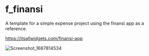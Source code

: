 # f_finansi

A template for a simple expense project using the finansi app as a reference.   

https://itsallwidgets.com/finansi-app   

![Screenshot_1687814534](https://github.com/augustosalazar/f_finansi/assets/4458129/7ad132a6-b997-47a7-87fe-acc257fa2169)
